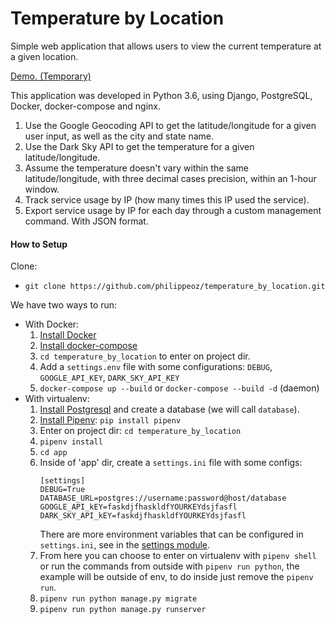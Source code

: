 # Temperature by Location
Simple web application that allows users to view the current temperature at a given
location.

[Demo. (Temporary)](http://temperature.valfok.com)

This application was developed in Python 3.6, using Django, PostgreSQL, Docker, docker-compose and nginx.

1. Use the Google Geocoding API to get the latitude/longitude for a given user input, as well as the city and state name.
2. Use the Dark Sky API to get the temperature for a given latitude/longitude.
3. Assume the temperature doesn't vary within the same latitude/longitude, with three decimal cases precision, within an 1-hour window.
4. Track service usage by IP (how many times this IP used the service).
5. Export service usage by IP for each day through a custom management command. With JSON format.

#### How to Setup
Clone:
-  `git clone https://github.com/philippeoz/temperature_by_location.git`

We have two ways to run:
-  With Docker:
    1. [Install Docker](https://docs.docker.com/install/)
    2. [Install docker-compose](https://docs.docker.com/compose/install/)
    3. `cd temperature_by_location` to enter on project dir.
    4. Add a `settings.env` file with some configurations: `DEBUG`, `GOOGLE_API_KEY`, `DARK_SKY_API_KEY`
    5. `docker-compose up --build` or `docker-compose --build -d` (daemon)
- With virtualenv:
    1. [Install Postgresql](https://www.postgresql.org/download/) and create a database (we will call `database`).
    2. [Install Pipenv](https://github.com/pypa/pipenv): `pip install pipenv`
    3. Enter on project dir: `cd temperature_by_location`
    4. `pipenv install`
    5. `cd app`
    6. Inside of 'app' dir, create a `settings.ini` file with some configs:
        ```
        [settings]
        DEBUG=True
        DATABASE_URL=postgres://username:password@host/database
        GOOGLE_API_kEY=faskdjfhaskldfYOURKEYdsjfasfl
        DARK_SKY_API_kEY=faskdjfhaskldfYOURKEYdsjfasfl
        ```
        There are more environment variables that can be configured in `settings.ini`, see in the [settings module](https://github.com/philippeoz/temperature_by_location/tree/master/app/settings).
    7. From here you can choose to enter on virtualenv with `pipenv shell` or run the commands from outside with `pipenv run python`, the example will be outside of env, to do inside just remove the `pipenv run`.
    8. `pipenv run python manage.py migrate`
    9. `pipenv run python manage.py runserver`